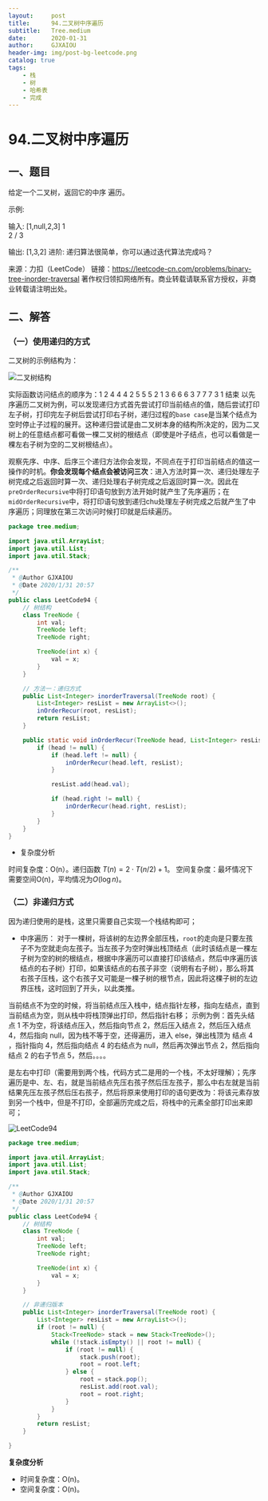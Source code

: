 ```yaml
---
layout:     post
title:      94.二叉树中序遍历
subtitle:   Tree.medium
date:       2020-01-31
author:     GJXAIOU
header-img: img/post-bg-leetcode.png
catalog: true
tags:
    - 栈
	- 树
    - 哈希表
	- 完成
---
```




# 94.二叉树中序遍历



## 一、题目

给定一个二叉树，返回它的中序 遍历。

示例:

输入: [1,null,2,3]
   1
    \
     2
    /
   3

输出: [1,3,2]
进阶: 递归算法很简单，你可以通过迭代算法完成吗？

来源：力扣（LeetCode）
链接：https://leetcode-cn.com/problems/binary-tree-inorder-traversal
著作权归领扣网络所有。商业转载请联系官方授权，非商业转载请注明出处。





## 二、解答

### （一）使用递归的方式

二叉树的示例结构为：

![二叉树结构](../Easy/94.%E4%BA%8C%E5%8F%89%E6%A0%91%E7%9A%84%E4%B8%AD%E5%BA%8F%E9%81%8D%E5%8E%86.resource/%E4%BA%8C%E5%8F%89%E6%A0%91%E7%BB%93%E6%9E%84.png)

实际函数访问结点的顺序为：1 2 4 4 4 2 5 5 5 2 1 3 6 6 6 3 7 7 7 3 1 结束
以先序遍历二叉树为例，可以发现递归方式首先尝试打印当前结点的值，随后尝试打印左子树，打印完左子树后尝试打印右子树，递归过程的`base case`是当某个结点为空时停止子过程的展开。这种递归尝试是由二叉树本身的结构所决定的，因为二叉树上的任意结点都可看做一棵二叉树的根结点（即使是叶子结点，也可以看做是一棵左右子树为空的二叉树根结点）。

观察先序、中序、后序三个递归方法你会发现，不同点在于打印当前结点的值这一操作的时机。**你会发现每个结点会被访问三次**：进入方法时算一次、递归处理左子树完成之后返回时算一次、递归处理右子树完成之后返回时算一次。因此在`preOrderRecursive`中将打印语句放到方法开始时就产生了先序遍历；在`midOrderRecursive`中，将打印语句放到递归chu处理左子树完成之后就产生了中序遍历；同理放在第三次访问时候打印就是后续遍历。

```java
package tree.medium;

import java.util.ArrayList;
import java.util.List;
import java.util.Stack;

/**
 * @Author GJXAIOU
 * @Date 2020/1/31 20:57
 */
public class LeetCode94 {
    // 树结构
    class TreeNode {
        int val;
        TreeNode left;
        TreeNode right;

        TreeNode(int x) {
            val = x;
        }
    }

    // 方法一：递归方式
    public List<Integer> inorderTraversal(TreeNode root) {
        List<Integer> resList = new ArrayList<>();
        inOrderRecur(root, resList);
        return resList;
    }

    public static void inOrderRecur(TreeNode head, List<Integer> resList) {
        if (head != null) {
            if (head.left != null) {
                inOrderRecur(head.left, resList);
            }

            resList.add(head.val);

            if (head.right != null) {
                inOrderRecur(head.right, resList);
            }
        }
    }
}
```

- 复杂度分析

时间复杂度：O(n）。递归函数 $T(n) = 2 \cdot T(n/2)+1$。
空间复杂度：最坏情况下需要空间O(n)，平均情况为$O(\log n)$。



### （二）非递归方式

因为递归使用的是栈，这里只需要自己实现一个栈结构即可；


- 中序遍历：
    对于一棵树，将该树的左边界全部压栈，`root`的走向是只要左孩子不为空就走向左孩子。当左孩子为空时弹出栈顶结点（此时该结点是一棵左子树为空的树的根结点，根据中序遍历可以直接打印该结点，然后中序遍历该结点的右子树）打印，如果该结点的右孩子非空（说明有右子树），那么将其右孩子压栈，这个右孩子又可能是一棵子树的根节点，因此将这棵子树的左边界压栈，这时回到了开头，以此类推。

当前结点不为空的时候，将当前结点压入栈中，结点指针左移，指向左结点，直到当前结点为空，则从栈中将栈顶弹出打印，然后指针右移；
示例为例：首先头结点 1 不为空，将该结点压入，然后指向节点 2，然后压入结点 2，然后压入结点 4，然后指向 null，因为栈不等于空，还得遍历，进入 else，弹出栈顶为 结点 4 ，指针指向 4，然后指向结点 4 的右结点为 null，然后再次弹出节点 2，然后指向结点 2 的右子节点 5，然后。。。。

是左右中打印（需要用到两个栈，代码方式二是用的一个栈，不太好理解）；先序遍历是中、左、右，就是当前结点先压右孩子然后压左孩子，那么中右左就是当前结果先压左孩子然后压右孩子，然后将原来使用打印的语句更改为：将该元素存放到另一个栈中，但是不打印，全部遍历完成之后，将栈中的元素全部打印出来即可；

![LeetCode94](../Easy/94.%E4%BA%8C%E5%8F%89%E6%A0%91%E7%9A%84%E4%B8%AD%E5%BA%8F%E9%81%8D%E5%8E%86.resource/LeetCode94.gif)

```java
package tree.medium;

import java.util.ArrayList;
import java.util.List;
import java.util.Stack;

/**
 * @Author GJXAIOU
 * @Date 2020/1/31 20:57
 */
public class LeetCode94 {
    // 树结构
    class TreeNode {
        int val;
        TreeNode left;
        TreeNode right;

        TreeNode(int x) {
            val = x;
        }
    }

    // 非递归版本
    public List<Integer> inorderTraversal(TreeNode root) {
        List<Integer> resList = new ArrayList<>();
        if (root != null) {
            Stack<TreeNode> stack = new Stack<TreeNode>();
            while (!stack.isEmpty() || root != null) {
                if (root != null) {
                    stack.push(root);
                    root = root.left;
                } else {
                    root = stack.pop();
                    resList.add(root.val);
                    root = root.right;
                }
            }
        }
        return resList;
    }

}

```

**复杂度分析**

- 时间复杂度：O(n)。
- 空间复杂度：O(n)。